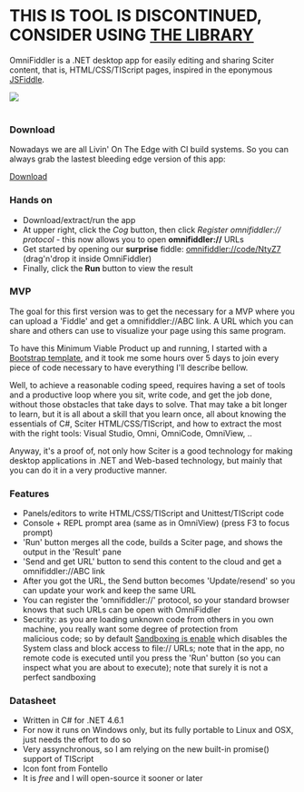 # THIS IS TOOL IS DISCONTINUED, CONSIDER USING [THE LIBRARY](/Home/Post/TheLibrary)

OmniFiddler is a .NET desktop app for easily editing and sharing Sciter content, that is, HTML/CSS/TIScript pages, inspired in the eponymous [JSFiddle](https://jsfiddle.net/).

<img src="/Content/BlogCDN/omnifiddler.png" />
<br />
<br />

### Download

Nowadays we are all Livin' On The Edge with CI build systems. So you can always grab the lastest bleeding edge version of this app:

<p>
    <a href="http://misoftware.rs/cdn/Apps/OmniFiddler/OmniFiddler-BleedingEdge.zip" class="btn btn-success">Download</a>
</p>

<p id="ci-status"></p>

<script>
    $.getJSON("/APIFiddler/CI_Version", function(data) {
        $('#ci-status').append("<code>Version: " + data.ver + "</code><br /><code>Build date: " + data.date + "</code>");
    });
</script>

### Hands on

- Download/extract/run the app
- At upper right, click the *Cog* button, then click *Register omnifiddler:// protocol* - this now allows you to open **omnifiddler://** URLs
- Get started by opening our **surprise** fiddle: [omnifiddler://code/NtyZ7](omnifiddler://code/NtyZ7) (drag'n'drop it inside OmniFiddler)
- Finally, click the **Run** button to view the result

### MVP

The goal for this first version was to get the necessary for a MVP where you can upload a 'Fiddle' and get a omnifiddler://ABC link. A URL which you can share and others can use to visualize your page using this same program.

To have this Minimum Viable Product up and running, I started with a [Bootstrap template](/Bootstrap), and it took me some hours over 5 days to join every piece of code necessary to have everything I'll describe bellow.

Well, to achieve a reasonable coding speed, requires having a set of tools and a productive loop where you sit, write code, and get the job done, without those obstacles that take days to solve. That may take a bit longer to learn, but it is all about a skill that you learn once, all about knowing the essentials of C#, Sciter HTML/CSS/TIScript, and how to extract the most with the right tools: Visual Studio, Omni, OmniCode, OmniView, ..

Anyway, it's a proof of, not only how Sciter is a good technology for making desktop applications in .NET and Web-based technology, but mainly that you can do it in a very productive manner.

### Features

- Panels/editors to write HTML/CSS/TIScript and Unittest/TIScript code
- Console + REPL prompt area (same as in OmniView) (press F3 to focus prompt)
- 'Run' button merges all the code, builds a Sciter page, and shows the output in the 'Result' pane
- 'Send and get URL' button to send this content to the cloud and get a omnifiddler://ABC link
- After you got the URL, the Send button becomes 'Update/resend' so you can update your work and keep the same URL
- You can register the 'omnifiddler://' protocol, so your standard browser knows that such URLs can be open with OmniFiddler
- Security: as you are loading unknown code from others in you own machine, you really want some degree of protection from 	
malicious code; so by default [Sandboxing is enable](http://sciter.com/forums/topic/security-sand-boxing/) which disables the System class and block access to file:// URLs; note that in the app, no remote code is executed until you press the 'Run' button (so you can inspect what you are about to execute); note that surely it is not a perfect sandboxing

### Datasheet

- Written in C# for .NET 4.6.1
- For now it runs on Windows only, but its fully portable to Linux and OSX, just needs the effort to do so
- Very assynchronous, so I am relying on the new built-in promise() support of TIScript
- Icon font from Fontello
- It is *free* and I will open-source it sooner or later

<!--- Next major thing I'll do is to create a GitHub repo for the 'lib_console' TIScript library, and a proper documentation. This library is shared by OmniFiddler, Omni, OmniView, OmniCode, and your own code (why not?), so it might be a common denominator API as the equivalent to the 'console' API we have in browsers.-->

